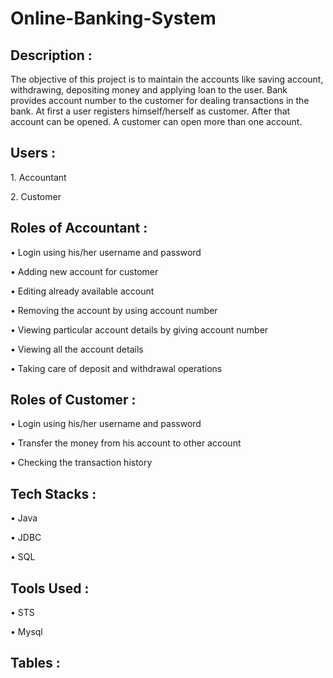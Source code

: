 # Online-Banking-System
<h2> Description :</h2>
<p>The objective of this project is to maintain the accounts like saving account, withdrawing, depositing money and applying loan to the user. Bank provides account number to the customer for dealing transactions in the bank. At first a user registers himself/herself as customer. After that account can be opened. A customer can open more than one account.</p>
<h2> Users :</h2>
<p>1. Accountant</p>
<p>2. Customer</p>
<h2> Roles of Accountant :</h2>
<p>• Login using his/her username and password</p>
<p>• Adding new account for customer</p>
<p>• Editing already available account</p>
<p>• Removing the account by using account number</p>
<p>• Viewing particular account details by giving account number</p>
<p>• Viewing all the account details</p>
<p>• Taking care of deposit and withdrawal operations</p>
<h2> Roles of Customer :</h2>
<p>• Login using his/her username and password</p>
<p>• Transfer the money from his account to other account</p>
<p>• Checking the transaction history</p>
<h2> Tech Stacks :</h2>
<p>• Java</p>
<p>• JDBC</p>
<p>• SQL</p>
<h2> Tools Used :</h2>
<p>• STS</p>
<p>• Mysql</p>
<h2> Tables :</h2>
